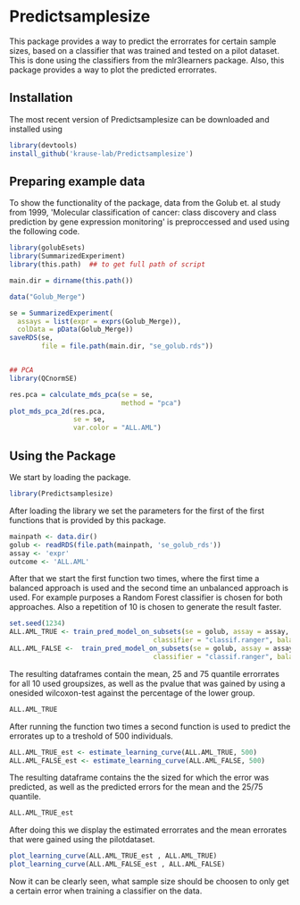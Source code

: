 Predictsamplesize
=================
This package provides a way to predict the errorrates for certain sample sizes, based on a classifier that was trained and tested on a pilot dataset. This is done using the classifiers from the mlr3learners package. Also, this package provides a way to plot the predicted errorrates.

Installation
------------
The most recent version of Predictsamplesize can be downloaded and installed using
```r
library(devtools)
install_github('krause-lab/Predictsamplesize')
```

Preparing example data
---
To show the functionality of the package, data from the Golub et. al study from 1999, 'Molecular classification of cancer: class discovery and class prediction by gene expression monitoring' is preproccessed and used using the following code.

```r
library(golubEsets)
library(SummarizedExperiment)
library(this.path)  ## to get full path of script

main.dir = dirname(this.path())

data("Golub_Merge")

se = SummarizedExperiment(
  assays = list(expr = exprs(Golub_Merge)),
  colData = pData(Golub_Merge))
saveRDS(se,
        file = file.path(main.dir, "se_golub.rds"))


## PCA
library(QCnormSE)

res.pca = calculate_mds_pca(se = se,
                            method = "pca")
plot_mds_pca_2d(res.pca,
                se = se,
                var.color = "ALL.AML")

```

Using the Package
---
We start by loading the package.

```r
library(Predictsamplesize)
```

After loading the library we set the parameters for the first of the first functions that is provided by this package.

```r
mainpath <- data.dir()
golub <- readRDS(file.path(mainpath, 'se_golub_rds'))
assay <- 'expr'
outcome <- 'ALL.AML'
```

After that we start the first function two times, where the first time a balanced approach is used and the second time an unbalanced approach is used. For example purposes a Random Forest classifier is chosen for both approaches. Also a repetition of 10 is chosen to generate the result faster.

```r
set.seed(1234)
ALL.AML_TRUE <- train_pred_model_on_subsets(se = golub, assay = assay, outcome = outcome, 
                                    classifier = "classif.ranger", balanced = TRUE, n_rep = 10)
ALL.AML_FALSE <-  train_pred_model_on_subsets(se = golub, assay = assay, outcome = outcome, 
                                    classifier = "classif.ranger", balanced = FALSE, n_rep = 10)
```
The resulting dataframes contain the mean, 25 and 75 quantile errorrates for all 10 used groupsizes, as well as the pvalue that was gained by using a onesided wilcoxon-test against the percentage of the lower group.

```r
ALL.AML_TRUE
```

After running the function two times a second function is used to predict the errorates up to a treshold of 500 individuals.

```r
ALL.AML_TRUE_est <- estimate_learning_curve(ALL.AML_TRUE, 500)
ALL.AML_FALSE_est <- estimate_learning_curve(ALL.AML_FALSE, 500)
```
The resulting dataframe contains the the sized for which the error was predicted, as well as the predicted errors for the mean and the 25/75 quantile.

```r
ALL.AML_TRUE_est
```

After doing this we display the estimated errorrates and the mean errorates that were gained using the pilotdataset.

```r
plot_learning_curve(ALL.AML_TRUE_est , ALL.AML_TRUE)
plot_learning_curve(ALL.AML_FALSE_est , ALL.AML_FALSE)
```

Now it can be clearly seen, what sample size should be choosen to only get a certain error when training a classifier on the data.
